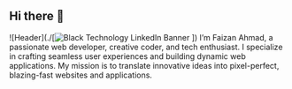 ## Hi there 👋
![Header](./[![Black Technology LinkedIn Banner](https://github.com/111faizan/111faizan/assets/95275307/6e104f98-c570-4394-91fd-743590fd74d6)
])
I’m Faizan Ahmad, a passionate web developer, creative coder, and tech enthusiast. I specialize in crafting seamless user experiences and building dynamic web applications. My mission is to translate innovative ideas into pixel-perfect, blazing-fast websites and applications.
